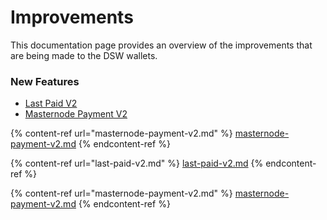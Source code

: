 # Improvements

This documentation page provides an overview of the improvements that are being made to the DSW wallets.

### New Features

* [Last Paid V2](https://app.gitbook.com/o/-MiHp-KHheyHIlVQn3UX/s/-MiHm486VotxVq44a\_Jg/\~/changes/193/improvements/last-paid-v2)
* [Masternode Payment V2](https://app.gitbook.com/o/-MiHp-KHheyHIlVQn3UX/s/-MiHm486VotxVq44a\_Jg/\~/changes/193/improvements/masternode-payment-v2)

{% content-ref url="masternode-payment-v2.md" %}
[masternode-payment-v2.md](masternode-payment-v2.md)
{% endcontent-ref %}

{% content-ref url="last-paid-v2.md" %}
[last-paid-v2.md](last-paid-v2.md)
{% endcontent-ref %}

{% content-ref url="masternode-payment-v2.md" %}
[masternode-payment-v2.md](masternode-payment-v2.md)
{% endcontent-ref %}
